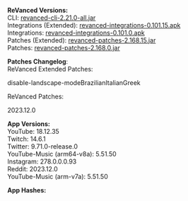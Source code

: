 **ReVanced Versions:**  
CLI: [revanced-cli-2.21.0-all.jar](https://github.com/j-hc/revanced-cli/releases/tag/v2.21.0)  
Integrations (Extended): [revanced-integrations-0.101.15.apk](https://github.com/inotia00/revanced-integrations/releases/tag/v0.101.15)  
Integrations: [revanced-integrations-0.101.0.apk](https://github.com/revanced/revanced-integrations/releases/tag/v0.101.0)  
Patches (Extended): [revanced-patches-2.168.15.jar](https://github.com/inotia00/revanced-patches/releases/tag/v2.168.15)  
Patches: [revanced-patches-2.168.0.jar](https://github.com/revanced/revanced-patches/releases/tag/v2.168.0)  

**Patches Changelog**:   
ReVanced Extended Patches:  

disable-landscape-modeBrazilianItalianGreek
  
ReVanced Patches:   

2023.12.0
  
**App Versions:**  
YouTube: 18.12.35  
Twitch: 14.6.1  
Twitter: 9.71.0-release.0  
YouTube-Music (arm64-v8a): 5.51.50  
Instagram: 278.0.0.0.93  
Reddit: 2023.12.0  
YouTube-Music (arm-v7a): 5.51.50  

**App Hashes:**  
  
